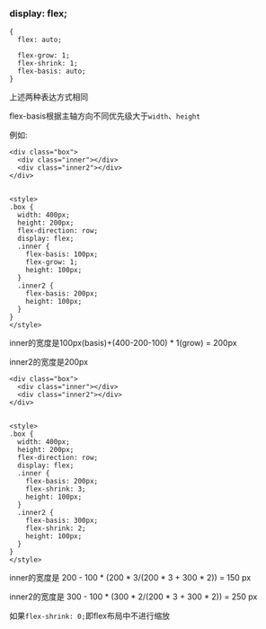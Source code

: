 ### display: flex;
```
{
  flex: auto;
  
  flex-grow: 1;
  flex-shrink: 1;
  flex-basis: auto;
}
```
上述两种表达方式相同

flex-basis根据主轴方向不同优先级大于`width`、`height`

例如: 
```
<div class="box">
  <div class="inner"></div>
  <div class="inner2"></div>
</div>


<style>
.box {
  width: 400px;
  height: 200px;
  flex-direction: row;
  display: flex;
  .inner {
    flex-basis: 100px;
    flex-grow: 1;
    height: 100px;
  }
  .inner2 {
    flex-basis: 200px; 
    height: 100px;
  }
}
</style>
```
inner的宽度是100px(basis)+(400-200-100) * 1(grow) = 200px 

inner2的宽度是200px

```
<div class="box">
  <div class="inner"></div>
  <div class="inner2"></div>
</div>


<style>
.box {
  width: 400px;
  height: 200px;
  flex-direction: row;
  display: flex;
  .inner {
    flex-basis: 200px;
    flex-shrink: 3;
    height: 100px;
  }
  .inner2 {
    flex-basis: 300px; 
    flex-shrink: 2;
    height: 100px;
  }
}
</style>
```
inner的宽度是 200 - 100 * (200 * 3/(200 * 3 + 300 * 2)) = 150 px  

inner2的宽度是 300 - 100 * (300 * 2/(200 * 3 + 300 * 2)) = 250 px

如果`flex-shrink: 0;`即flex布局中不进行缩放
